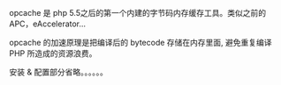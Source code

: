 opcache 是 php 5.5之后的第一个内建的字节码内存缓存工具。类似之前的 APC，eAccelerator...

opcache 的加速原理是把编译后的 bytecode 存储在内存里面, 避免重复编译 PHP 所造成的资源浪费。

安装 & 配置部分省略。。。。。。
